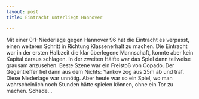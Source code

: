 ```yaml
---
layout: post
title: Eintracht unterliegt Hannover

---
```


Mit einer 0:1-Niederlage gegen Hannover 96 hat die Eintracht es verpasst, einen weiteren Schritt in Richtung Klassenerhalt zu machen. Die Eintracht war in der ersten Halbzeit die klar überlegene Mannschaft, konnte aber kein Kapital daraus schlagen. In der zweiten Hälfte war das Spiel dann teilweise grausam anzusehen. Beste Szene war ein Freistoß von Copado. Der Gegentreffer fiel dann aus dem Nichts: Yankov zog aus 25m ab und traf. Diese Niederlage war unnötig. Aber heute war so ein Spiel, wo man wahrscheinlich noch Stunden hätte spielen können, ohne ein Tor zu machen. Schade...


